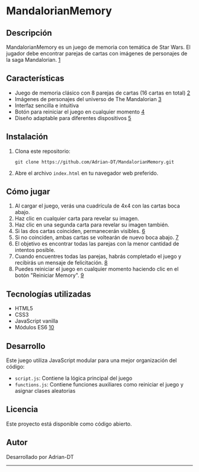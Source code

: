 


# MandalorianMemory

## Descripción
MandalorianMemory es un juego de memoria con temática de Star Wars. El jugador debe encontrar parejas de cartas con imágenes de personajes de la saga Mandalorian. [1](#0-0) 

## Características
- Juego de memoria clásico con 8 parejas de cartas (16 cartas en total) [2](#0-1) 
- Imágenes de personajes del universo de The Mandalorian [3](#0-2) 
- Interfaz sencilla e intuitiva
- Botón para reiniciar el juego en cualquier momento [4](#0-3) 
- Diseño adaptable para diferentes dispositivos [5](#0-4) 

## Instalación
1. Clona este repositorio:
   ```
   git clone https://github.com/Adrian-DT/MandalorianMemory.git
   ```
2. Abre el archivo `index.html` en tu navegador web preferido.

## Cómo jugar
1. Al cargar el juego, verás una cuadrícula de 4x4 con las cartas boca abajo.
2. Haz clic en cualquier carta para revelar su imagen.
3. Haz clic en una segunda carta para revelar su imagen también.
4. Si las dos cartas coinciden, permanecerán visibles. [6](#0-5) 
5. Si no coinciden, ambas cartas se voltearán de nuevo boca abajo. [7](#0-6) 
6. El objetivo es encontrar todas las parejas con la menor cantidad de intentos posible.
7. Cuando encuentres todas las parejas, habrás completado el juego y recibirás un mensaje de felicitación. [8](#0-7) 
8. Puedes reiniciar el juego en cualquier momento haciendo clic en el botón "Reiniciar Memory". [9](#0-8) 

## Tecnologías utilizadas
- HTML5
- CSS3
- JavaScript vanilla
- Módulos ES6 [10](#0-9) 

## Desarrollo
Este juego utiliza JavaScript modular para una mejor organización del código:
- `script.js`: Contiene la lógica principal del juego
- `functions.js`: Contiene funciones auxiliares como reiniciar el juego y asignar clases aleatorias

## Licencia
Este proyecto está disponible como código abierto.

## Autor
Desarrollado por Adrian-DT

---
